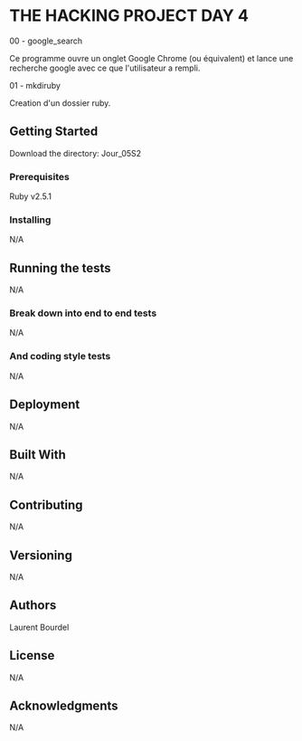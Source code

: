 # THE HACKING PROJECT DAY 4

00 - google_search

Ce programme ouvre un onglet Google Chrome (ou équivalent) et lance une recherche google avec ce que l'utilisateur a rempli.

01 - mkdiruby

Creation d'un dossier ruby.


## Getting Started

Download the directory: Jour_05S2

### Prerequisites

Ruby v2.5.1

### Installing

N/A

## Running the tests

N/A

### Break down into end to end tests

N/A

### And coding style tests

N/A

## Deployment

N/A

## Built With

N/A

## Contributing

N/A

## Versioning

N/A

## Authors

Laurent Bourdel


## License

N/A

## Acknowledgments

N/A


